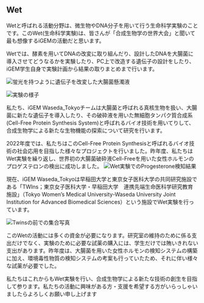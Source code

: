 ## Wet
Wetと呼ばれる活動分野は、微生物やDNA分子を用いて行う生命科学実験のことです。このWet(生命科学実験)は、皆さんが「合成生物学の世界大会」と聞いて最も想像するiGEMの活動だと思います。 

Wetでは、酵素を用いてDNAの改変に取り組んだり、設計したDNAを大腸菌に導入させてどうなるかを実験したり、PC上で改造する遺伝子の設計をしたり、iGEM学生自身で実験計画から結果の取りまとめまで行います。 

![蛍光を持つように遺伝子を改変した大腸菌懸濁液]()

![実験の様子]()

私たち、iGEM Waseda_Tokyoチームは大腸菌と呼ばれる真核生物を扱い、大腸菌に新たな遺伝子を導入したり、その破砕液を用いた無細胞タンパク質合成系(Cell-Free Protein Synthesis System)と呼ばれるバイオ技術を用いてりして、合成生物学による新たな生物機能の探索について研究を行います。 

2022年度では、私たちはこのCell-Free Protein Synthesisと呼ばれるバイオ技術の社会応用を目指した様々なプロジェクトを行いました。昨年度、私たちはWet実験を繰り返し、世界初の大腸菌破砕液Cell-Freeを用いた女性ホルモンのプロゲステロンの検出に成功しました。 
![Wet実験でのProgesterone検知結果]()

現在、iGEM Waseda_Tokyoは早稲田大学と東京女子医科大学の共同研究施設である「TWIns；東京女子医科大学・早稲田大学　連携先端生命医科学研究教育施設」（Tokyo Women’s Medical University-Waseda University Joint Institution for Advanced Biomedical Sciences）という施設でWet実験を行っています。 

![Twinsの前での集合写真]()

このWetの活動には多くの資金が必要になります。研究室の維持のために係る支出だけでなく、実験のために必要な試薬の購入には、学生だけでは賄いきれない支出があります。昨年度は、大腸菌を用いた女性ホルモンの検知システムの構築に加え、環境毒性物質の検知システムの考案も行っていたため、それに伴い様々な試薬が必要でした。 

私たちはこれからもWet実験を行い、合成生物学による新たな技術の創生を目指して参ります。私たちの活動に興味がある方・支援を希望する方がいらっしゃいましたらよろしくお願い申し上げます